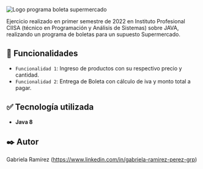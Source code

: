 ![Logo programa boleta supermercado](https://github.com/ramirezgabrielap/CIISA-Programacion-Boleta/assets/100728813/723d793a-1425-4c0d-9a3f-cfc272f632f9)


Ejercicio realizado en primer semestre de 2022 en Instituto Profesional CIISA (técnico en Programación y Análisis de Sistemas) sobre JAVA, 
realizando un programa de boletas para un supuesto Supermercado.

## :hammer: Funcionalidades

- `Funcionalidad 1`: Ingreso de productos con su respectivo precio y cantidad.
- `Funcionalidad 2`: Entrega de Boleta con cálculo de iva y monto total a pagar.

## :white_check_mark: Tecnología utilizada

* **Java 8** 

## ✒️ Autor
Gabriela Ramírez
(https://www.linkedin.com/in/gabriela-ramirez-perez-grp)
